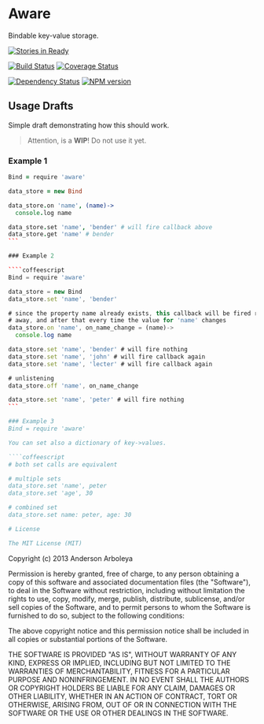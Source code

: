 # Aware

Bindable key-value storage.

[![Stories in Ready](https://badge.waffle.io/serpentem/aware.png)](http://waffle.io/serpentem/aware)

[![Build Status](https://travis-ci.org/serpentem/aware.png?branch=master)](https://travis-ci.org/serpentem/aware) [![Coverage Status](https://coveralls.io/repos/serpentem/aware/badge.png)](https://coveralls.io/r/serpentem/aware)

[![Dependency Status](https://gemnasium.com/serpentem/aware.png)](https://gemnasium.com/serpentem/aware)  [![NPM version](https://badge.fury.io/js/aware.png)](http://badge.fury.io/js/aware)

## Usage Drafts

Simple draft demonstrating how this should work.

> Attention, is a **WIP**! Do not use it yet.

### Example 1

````coffeescript
Bind = require 'aware'

data_store = new Bind

data_store.on 'name', (name)->
  console.log name

data_store.set 'name', 'bender' # will fire callback above
data_store.get 'name' # bender
```

### Example 2

````coffeescript
Bind = require 'aware'

data_store = new Bind
data_store.set 'name', 'bender'

# since the property name already exists, this callback will be fired right
# away, and after that every time the value for 'name' changes
data_store.on 'name', on_name_change = (name)->
  console.log name

data_store.set 'name', 'bender' # will fire nothing
data_store.set 'name', 'john' # will fire callback again
data_store.set 'name', 'lecter' # will fire callback again

# unlistening
data_store.off 'name', on_name_change

data_store.set 'name', 'peter' # will fire nothing
```

### Example 3
Bind = require 'aware'

You can set also a dictionary of key->values.

````coffeescript
# both set calls are equivalent

# multiple sets
data_store.set 'name', peter
data_store.set 'age', 30

# combined set
data_store.set name: peter, age: 30

# License

The MIT License (MIT)


````
Copyright (c) 2013 Anderson Arboleya
  
Permission is hereby granted, free of charge, to any person obtaining a copy of
this software and associated documentation files (the "Software"), to deal in
the Software without restriction, including without limitation the rights to
use, copy, modify, merge, publish, distribute, sublicense, and/or sell copies of
the Software, and to permit persons to whom the Software is furnished to do so,
subject to the following conditions:

The above copyright notice and this permission notice shall be included in all
copies or substantial portions of the Software.

THE SOFTWARE IS PROVIDED "AS IS", WITHOUT WARRANTY OF ANY KIND, EXPRESS OR
IMPLIED, INCLUDING BUT NOT LIMITED TO THE WARRANTIES OF MERCHANTABILITY, FITNESS
FOR A PARTICULAR PURPOSE AND NONINFRINGEMENT. IN NO EVENT SHALL THE AUTHORS OR
COPYRIGHT HOLDERS BE LIABLE FOR ANY CLAIM, DAMAGES OR OTHER LIABILITY, WHETHER
IN AN ACTION OF CONTRACT, TORT OR OTHERWISE, ARISING FROM, OUT OF OR IN
CONNECTION WITH THE SOFTWARE OR THE USE OR OTHER DEALINGS IN THE SOFTWARE.
````